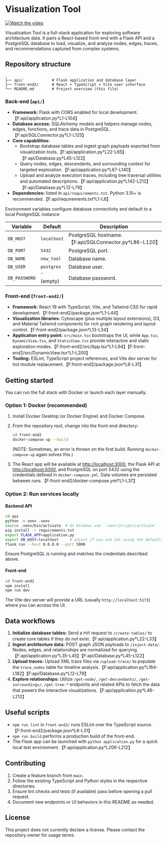 # Visualization Tool

[![Watch the video](https://img.youtube.com/vi/APOPm01BVrk/hqdefault.jpg)](https://www.youtube.com/embed/APOPm01BVrk)

Visualization Tool is a full-stack application for exploring software architecture data. It pairs a React-based front-end with a Flask API and a PostgreSQL database to load, visualize, and analyze nodes, edges, traces, and recommendations captured from complex systems.

## Repository structure

```
.
├── api/             # Flask application and database layer
├── front-end2/      # React + TypeScript + Vite user interface
└── README.md        # Project overview (this file)
```

### Back-end (`api/`)

* **Framework:** Flask with CORS enabled for local development.【F:api/application.py†L1-L104】
* **Database access:** SQLAlchemy models and helpers manage nodes, edges, functions, and trace data in PostgreSQL.【F:api/SQLConnector.py†L1-L125】
* **Core capabilities:**
  * Bootstrap database tables and ingest graph payloads exported from visualization tools.【F:api/application.py†L22-L65】【F:api/Database.py†L45-L122】
  * Query nodes, edges, descendants, and surrounding context for targeted exploration.【F:api/application.py†L67-L140】
  * Upload and analyze execution traces, including tree traversal utilities and automated descriptions.【F:api/application.py†L142-L212】【F:api/Database.py†L12-L79】
* **Dependencies:** listed in `api/requirements.txt`. Python 3.10+ is recommended.【F:api/requirements.txt†L1-L6】

Environment variables configure database connectivity and default to a local PostgreSQL instance:

| Variable | Default | Description |
|----------|---------|-------------|
| `DB_HOST` | `localhost` | PostgreSQL hostname.【F:api/SQLConnector.py†L86-L120】 |
| `DB_PORT` | `5432` | PostgreSQL port. |
| `DB_NAME` | `new_tool` | Database name. |
| `DB_USER` | `postgres` | Database user. |
| `DB_PASSWORD` | `` (empty) | Database password. |

### Front-end (`front-end2/`)

* **Framework:** React 19 with TypeScript, Vite, and Tailwind CSS for rapid development.【F:front-end2/package.json†L1-L44】
* **Visualization libraries:** Cytoscape (plus multiple layout extensions), D3, and Material Tailwind components for rich graph rendering and layout control.【F:front-end2/package.json†L13-L34】
* **Application entry point:** `src/main.tsx` bootstraps the UI, while `App.tsx`, `DynamicView.tsx`, and `StaticView.tsx` provide interactive and static exploration modes.【F:front-end2/src/App.tsx†L1-L94】【F:front-end2/src/DynamicView.tsx†L1-L200】
* **Tooling:** ESLint, TypeScript project references, and Vite dev server for hot module replacement.【F:front-end2/package.json†L6-L31】

## Getting started

You can run the full stack with Docker or launch each layer manually.

### Option 1: Docker (recommended)

1. Install Docker Desktop (or Docker Engine) and Docker Compose.
2. From the repository root, change into the front-end directory:
   ```bash
   cd front-end2
   docker-compose up --build
   ```
    (NOTE: Sometimes, an error is thrown on the first build. Running ```docker-compose-up``` again solves this.)

3. The React app will be available at <http://localhost:3000>, the Flask API at <http://localhost:5000>, and PostgreSQL on port 5432 using the credentials defined in `docker-compose.yml`. Data volumes are persisted between runs.【F:front-end2/docker-compose.yml†L1-L37】

### Option 2: Run services locally

#### Backend API

```bash
cd api
python -m venv .venv
source .venv/bin/activate  # On Windows use `.venv\Scripts\activate`
pip install -r requirements.txt
export FLASK_APP=application.py
export DB_HOST=localhost     # adjust if you are not using the defaults
flask run --host 0.0.0.0 --port 5000
```

Ensure PostgreSQL is running and matches the credentials described above.

#### Front-end

```bash
cd front-end2
npm install
npm run dev
```

The Vite dev server will provide a URL (usually `http://localhost:5173`) where you can access the UI.

## Data workflows

1. **Initialize database tables:** Send a `PUT` request to `/create-tables/` to create core tables if they do not exist.【F:api/application.py†L22-L33】
2. **Ingest architecture data:** POST graph JSON payloads to `/inject-data/`. Nodes, edges, and relationships are normalized for querying.【F:api/application.py†L35-L45】【F:api/Database.py†L45-L122】
3. **Upload traces:** Upload XML trace files via `/upload-trace/` to populate the `trace_nodes` table for timeline analysis.【F:api/application.py†L164-L182】【F:api/Database.py†L12-L79】
4. **Explore relationships:** Utilize `/get-node/`, `/get-descendants/`, `/get-surroundings/`, `/get-tree-*` endpoints and related APIs to fetch the data that powers the interactive visualizations.【F:api/application.py†L46-L212】

## Useful scripts

* `npm run lint` in `front-end2/` runs ESLint over the TypeScript source.【F:front-end2/package.json†L6-L31】
* `npm run build` performs a production build of the front-end.
* The Flask app can be launched with `python application.py` for a quick local test environment.【F:api/application.py†L206-L212】

## Contributing

1. Create a feature branch from `main`.
2. Follow the existing TypeScript and Python styles in the respective directories.
3. Ensure lint checks and tests (if available) pass before opening a pull request.
4. Document new endpoints or UI behaviors in this README as needed.

## License

This project does not currently declare a license. Please contact the repository owner for usage terms.
